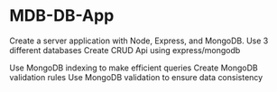 # MDB-DB-App
Create a server application with Node, Express, and MongoDB.
Use 3 different databases
Create CRUD Api using express/mongodb

Use MongoDB indexing to make efficient queries
Create MongoDB validation rules
Use MongoDB validation to ensure data consistency
